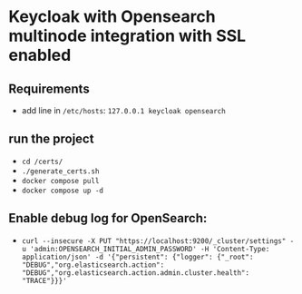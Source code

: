 # Keycloak with Opensearch multinode integration with SSL enabled

## Requirements
* add line in `/etc/hosts`: `127.0.0.1 keycloak opensearch`

## run the project
* `cd /certs/`
* `./generate_certs.sh`
* `docker compose pull`
* `docker compose up -d`

## Enable debug log for OpenSearch:
* `curl --insecure -X PUT "https://localhost:9200/_cluster/settings" -u 'admin:OPENSEARCH_INITIAL_ADMIN_PASSWORD' -H 'Content-Type: application/json' -d '{"persistent": {"logger": {"_root": "DEBUG","org.elasticsearch.action": "DEBUG","org.elasticsearch.action.admin.cluster.health": "TRACE"}}}'`
